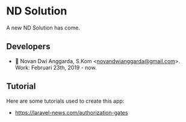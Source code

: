 # ND Solution
A new ND Solution has come.

## Developers
* 👨 Novan Dwi Anggarda, S.Kom \<<novandwianggarda@gmail.com>\>. Work: Februari 23th, 2019 - now.

## Tutorial
Here are some tutorials used to create this app:
* https://laravel-news.com/authorization-gates